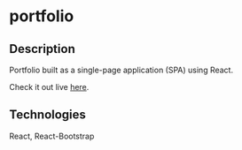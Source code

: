# portfolio

## Description

Portfolio built as a single-page application (SPA) using React. 

Check it out live [here](https://cladg92.github.io/portfolio).

## Technologies

React, React-Bootstrap
